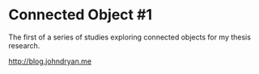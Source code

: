 # Connected Object #1

The first of a series of studies exploring connected objects for my thesis research.

http://blog.johndryan.me